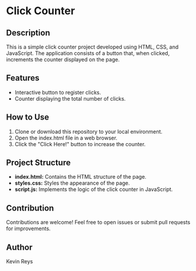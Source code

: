 # Click Counter

## Description
This is a simple click counter project developed using HTML, CSS, and JavaScript. The application consists of a button that, when clicked, increments the counter displayed on the page.

## Features
- Interactive button to register clicks.
- Counter displaying the total number of clicks.

## How to Use
1. Clone or download this repository to your local environment.
2. Open the index.html file in a web browser.
3. Click the "Click Here!" button to increase the counter.

## Project Structure
- **index.html:** Contains the HTML structure of the page.
- **styles.css:** Styles the appearance of the page.
- **script.js:** Implements the logic of the click counter in JavaScript.

## Contribution
Contributions are welcome! Feel free to open issues or submit pull requests for improvements.

## Author
Kevin Reys
